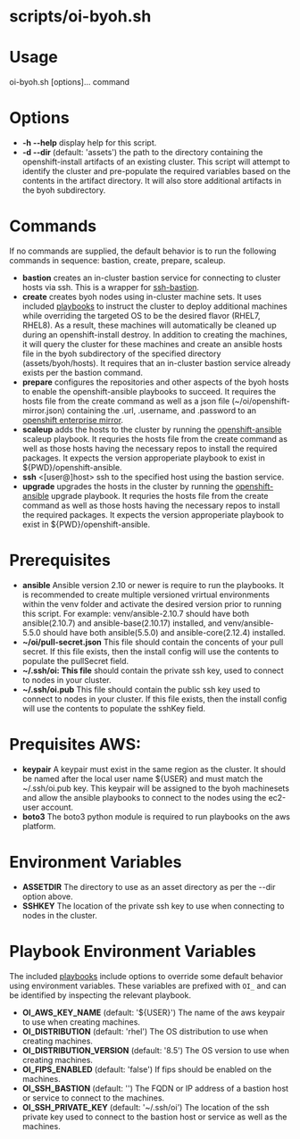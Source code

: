# scripts/oi-byoh.sh

# Usage

oi-byoh.sh [options]... command

# Options

- **-h --help** display help for this script.
- **-d --dir** (default: 'assets') the path to the directory containing the openshift-install artifacts of an existing cluster. This script will attempt to identify the cluster and pre-populate the required variables based on the contents in the artifact directory. It will also store additional artifacts in the byoh subdirectory.

# Commands

If no commands are supplied, the default behavior is to run the following commands in sequence: bastion, create, prepare, scaleup.

- **bastion** creates an in-cluster bastion service for connecting to cluster hosts via ssh. This is a wrapper for [ssh-bastion](https://github.com/eparis/ssh-bastion).
- **create** creates byoh nodes using in-cluster machine sets. It uses included [playbooks](../playbooks) to instruct the cluster to deploy additional machines while overriding the targeted OS to be the desired flavor (RHEL7, RHEL8). As a result, these machines will automatically be cleaned up during an openshift-install destroy. In addition to creating the machines, it will query the cluster for these machines and create an ansible hosts file in the byoh subdirectory of the specified directory (assets/byoh/hosts). It requires that an in-cluster bastion service already exists per the bastion command.
- **prepare** configures the repositories and other aspects of the byoh hosts to enable the openshift-ansible playbooks to succeed. It requires the hosts file from the create command as well as a json file (~/oi/openshift-mirror.json) containing the .url, .username, and .password to an [openshift enterprise mirror](https://mirror2.openshift.com/enterprise).
- **scaleup** adds the hosts to the cluster by running the [openshift-ansible](http://www.github.com/openshift/openshift-ansible) scaleup playbook. It requries the hosts file from the create command as well as those hosts having the necessary repos to install the required packages. It expects the version approperiate playbook to exist in ${PWD}/openshift-ansible.
- **ssh** \<[user@]host\> ssh to the specified host using the bastion service.
- **upgrade** upgrades the hosts in the cluster by running the [openshift-ansible](http://www.github.com/openshift/openshift-ansible) upgrade playbook. It requries the hosts file from the create command as well as those hosts having the necessary repos to install the required packages. It expects the version approperiate playbook to exist in ${PWD}/openshift-ansible.


# Prerequisites

- **ansible** Ansible version 2.10 or newer is require to run the playbooks. It is recommended to create multiple versioned vrirtual environments within the venv folder and activate the desired version prior to running this script. For example: venv/ansible-2.10.7 should have both ansible(2.10.7) and ansible-base(2.10.17) installed, and venv/ansible-5.5.0 should have both ansible(5.5.0) and ansible-core(2.12.4) installed.
- **~/oi/pull-secret.json** This file should contain the concents of your pull secret. If this file exists, then the install config will use the contents to populate the pullSecret field.
- **~/.ssh/oi: This file** should contain the private ssh key, used to connect to nodes in your cluster.
- **~/.ssh/oi.pub** This file should contain the public ssh key used to connect to nodes in your cluster. If this file exists, then the install config will use the contents to populate the sshKey field.

# Prequisites AWS:

- **keypair** A keypair must exist in the same region as the cluster. It should be named after the local user name ${USER} and must match the ~/.ssh/oi.pub key. This keypair will be assigned to the byoh machinesets and allow the ansible playbooks to connect to the nodes using the ec2-user account.
- **boto3** The boto3 python module is required to run playbooks on the aws platform.

# Environment Variables

- **ASSETDIR** The directory to use as an asset directory as per the --dir option above.
- **SSHKEY** The location of the private ssh key to use when connecting to nodes in the cluster.

# Playbook Environment Variables

The included [playbooks](../playbooks) include options to override some default behavior using environment variables. These variables are prefixed with `OI_` and can be identified by inspecting the relevant playbook.

- **OI_AWS_KEY_NAME** (default: '${USER}') The name of the aws keypair to use when creating machines.
- **OI_DISTRIBUTION** (default: 'rhel') The OS distribution to use when creating machines.
- **OI_DISTRIBUTION_VERSION** (default: '8.5') The OS version to use when creating machines.
- **OI_FIPS_ENABLED** (default: 'false') If fips should be enabled on the machines.
- **OI_SSH_BASTION** (default: '') The FQDN or IP address of a bastion host or service to connect to the machines.
- **OI_SSH_PRIVATE_KEY** (default: '~/.ssh/oi') The location of the ssh private key used to connect to the bastion host or service as well as the machines.
